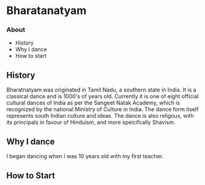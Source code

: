 # Bharatanatyam

### About
  - History
  - Why I dance
  - How to start

## History
Bharatnatyam was originated in Tamil Nadu, a southern state in India. It is a classical dance and is 1000's of years old. Currently it is one of eight official cultural dances of India as per the Sangeet Natak Academy, which is recognized by the national Ministry of Culture in India. The dance form itself represents south Indian culture and ideas. The dance is also religous, with its principals in favour of Hinduism, and more speicifcally Shavism. 

## Why I dance
I began dancing when I was 10 years old with my first teacher. 

## How to Start
